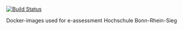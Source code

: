[![Build Status](https://api.travis-ci.com/DigiKlausur/digiklausur-infra.svg?branch=master)](https://travis-ci.org/DigiKlausur/digiklausur-infra)

Docker-images used for e-assessment Hochschule Bonn-Rhein-Sieg

